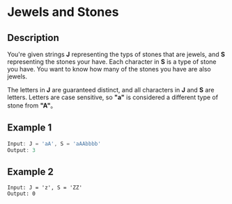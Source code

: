 # Jewels and Stones

## Description

You're given strings **J** representing the typs of stones that are jewels, and **S** representing the stones your have. Each character in **S** is a type of stone you have. You want to know how many of the stones you have are also jewels.

The letters in **J** are guaranteed distinct, and all characters in **J** and **S** are letters. Letters are case sensitive, so **"a"** is considered a different type of stone from **"A"**。

## Example 1

```JavaScript
Input: J = 'aA', S = 'aAAbbbb'
Output: 3
```

## Example 2

```JavaSctipt
Input: J = 'z', S = 'ZZ'
Output: 0
```